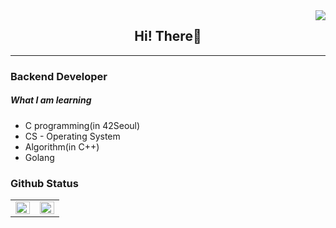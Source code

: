 <div align="right">
<img src="https://komarev.com/ghpvc/?username=p0tt3r-iOS&&style=flat-square" align="right" />
</div>  

<h2 align="center">
Hi! There👋
</h2>

---
  
  ### Backend Developer
  ##### What I am learning
  <!--* <img src="https://img.shields.io/badge/Swift-FA7343?style=flat-square&logo=swift&logoColor=white"/></a>-->
  * C programming(in 42Seoul)
  * CS - Operating System
  * Algorithm(in C++)
  * Golang



### Github Status
<table><tr><td valign="top" width="50%">

<img src="https://github-readme-stats.vercel.app/api?username=Devdha&show_icons=true&count_private=true&hide_border=true" align="left" style="width: 100%" />

</td><td valign="top" width="50%">

<img src="https://github-readme-stats.vercel.app/api/top-langs/?username=Devdha&hide_border=true&layout=compact" align="left" style="width: 100%" />

</td></tr></table>  

<br/>  

<!--
**Devdha/Devdha** is a ✨ _special_ ✨ repository because its `README.md` (this file) appears on your GitHub profile.

Here are some ideas to get you started:

- 🔭 I’m currently working on ...
- 🌱 I’m currently learning ...
- 👯 I’m looking to collaborate on ...
- 🤔 I’m looking for help with ...
- 💬 Ask me about ...
- 📫 How to reach me: ...
- 😄 Pronouns: ...
- ⚡ Fun fact: ...
-->
